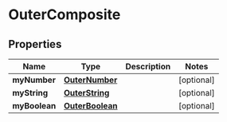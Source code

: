 
# OuterComposite

## Properties
Name | Type | Description | Notes
------------ | ------------- | ------------- | -------------
**myNumber** | [**OuterNumber**](OuterNumber.md) |  |  [optional]
**myString** | [**OuterString**](OuterString.md) |  |  [optional]
**myBoolean** | [**OuterBoolean**](OuterBoolean.md) |  |  [optional]



